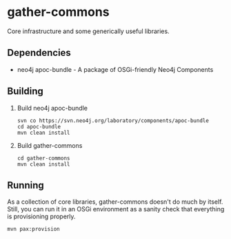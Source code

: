 gather-commons
==============
Core infrastructure and some generically useful libraries.

Dependencies
------------
* neo4j apoc-bundle - A package of OSGi-friendly Neo4j Components

Building
--------
1. Build neo4j apoc-bundle

    `svn co https://svn.neo4j.org/laboratory/components/apoc-bundle`   
    `cd apoc-bundle`  
    `mvn clean install`  

2. Build gather-commons

    `cd gather-commons`   
    `mvn clean install`


Running
-------
As a collection of core libraries, gather-commons doesn't
do much by itself. Still, you can run it in an OSGi environment
as a sanity check that everything is provisioning properly.

`mvn pax:provision`

